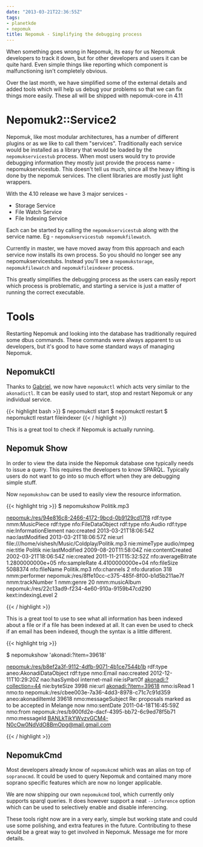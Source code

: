 ```yaml
---
date: "2013-03-21T22:36:55Z"
tags:
- planetkde
- nepomuk
title: Nepomuk - Simplifying the debugging process
---
```


When something goes wrong in Nepomuk, its easy for us Nepomuk developers to track it down, but for other developers and users it can be quite hard. Even simple things like reporting which component is malfunctioning isn't completely obvious.

Over the last month, we have simplified some of the external details and added tools which will help us debug your problems so that we can fix things more easily. These all will be shipped with nepomuk-core in 4.11

# Nepomuk2::Service2

Nepomuk, like most modular architectures, has a number of different plugins or as we like to call them "services". Traditionally each service would be installed as a library that would be loaded by the `nepomukservicestub` process. When most users would try to provide debugging information they mostly just provide the process name - nepomukservicestub. This doesn't tell us much, since all the heavy lifting is done by the nepomuk services. The client libraries are mostly just light wrappers.

With the 4.10 release we have 3 major services -

* Storage Service
* File Watch Service
* File Indexing Service

Each can be started by calling the `nepomukservicestub` along with the service name. Eg - `nepomukservicestub nepomukfilewatch`.

Currently in master, we have moved away from this approach and each service now installs its own process. So you should no longer see any nepomukservicestubs. Instead you'll see a `nepomukstorage`, `nepomukfilewatch` and `nepomukfileindexer` process.

This greatly simplifies the debugging process as the users can easily report which process is problematic, and starting a service is just a matter of running the correct executable.

# Tools

Restarting Nepomuk and looking into the database has traditionally required some dbus commands. These commands were always apparent to us developers, but it's good to have some standard ways of managing Nepomuk.

## NepomukCtl

Thanks to [Gabriel](http://g-poesia.blogspot.in/2013/02/hello-planet.html), we now have `nepomukctl` which acts very similar to the `akonadictl`. It can be easily used to start, stop and restart Nepomuk or any individual service.

{{< highlight bash >}}
$ nepomukctl start
$ nepomukctl restart
$ nepomukctl restart fileindexer
{{< / highlight >}}

This is a great tool to check if Nepomuk is actually running.

## Nepomuk Show

In order to view the data inside the Nepomuk database one typically needs to issue a query. This requires the developers to know SPARQL. Typically users do not want to go into so much effort when they are debugging simple stuff.

Now `nepomukshow` can be used to easily view the resource information.

{{< highlight trig >}}
$ nepomukshow Politik.mp3

<nepomuk:/res/94e816c8-2466-4172-9bcd-0b9129cd17f8>
  rdf:type            nmm:MusicPiece
  rdf:type            nfo:FileDataObject
  rdf:type            nfo:Audio
  rdf:type            nie:InformationElement
  nao:created         2013-03-21T18:06:54Z
  nao:lastModified    2013-03-21T18:06:57Z
  nie:url             file:///home/vishesh/Music/Coldplay/Politik.mp3
  nie:mimeType        audio/mpeg
  nie:title           Politik
  nie:lastModified    2009-08-20T11:58:04Z
  nie:contentCreated  2002-03-21T18:06:54Z
  nie:created         2011-11-21T15:32:52Z
  nfo:averageBitrate  1.2800000000e+05
  nfo:sampleRate      4.4100000000e+04
  nfo:fileSize        5088374
  nfo:fileName        Politik.mp3
  nfo:channels        2
  nfo:duration        318
  nmm:performer       nepomuk:/res/8ffe10cc-c375-485f-8f00-b1d5b211ae7f
  nmm:trackNumber     1
  nmm:genre           20
  nmm:musicAlbum      nepomuk:/res/22c13ad9-f234-4e60-910a-9159b47cd290
  kext:indexingLevel  2

{{< / highlight >}}

This is a great tool to use to see what all information has been indexed about a file or if a file has been indexed at all. It can even be used to check if an email has been indexed, though the syntax is a little different.

{{< highlight trig >}}

$ nepomukshow 'akonadi:?item=39618'

<nepomuk:/res/b8ef2a3f-9112-4dfb-9071-4b1ce7544b1b>
  rdf:type            aneo:AkonadiDataObject
  rdf:type            nmo:Email
  nao:created         2012-12-11T10:29:20Z
  nao:hasSymbol       internet-mail
  nie:isPartOf        <akonadi:?collection=44>
  nie:byteSize        3998
  nie:url             <akonadi:?item=39618>
  nmo:isRead          1
  nmo:to              nepomuk:/res/cbee003e-7a36-4dd3-8978-c71c7c91d359
  aneo:akonadiItemId  39618
  nmo:messageSubject  Re: proposals marked as to be accepted in Melange now
  nmo:sentDate        2011-04-18T16:45:59Z
  nmo:from            nepomuk:/res/b900fd2e-dacf-4395-bb72-6c9ed78f5b71
  nmo:messageId       <BANLkTikYWvzvGCM4-N0cOw0NdVdO8BmOpg@mail.gmail.com>

{{< / highlight >}}

## NepomukCmd

Most developers already know of `nepomukcmd` which was an alias on top of `sopranocmd`. It could be used to query Nepomuk and contained many more soprano specific features which are now no longer applicable.

We are now shipping our own `nepomukcmd` tool, which currently only supports sparql queries. It does however support a neat `--inference` option which can be used to selectively enable and disable inferencing.

These tools right now are in a very early, simple but working state and could use some polishing, and extra features in the future. Contributing to these would be a great way to get involved in Nepomuk. Message me for more details.
